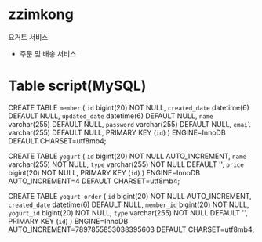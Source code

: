 # zzimkong
요거트 서비스
- 주문 및 배송 서비스

# Table script(MySQL)
CREATE TABLE `member` (
  `id` bigint(20) NOT NULL,
  `created_date` datetime(6) DEFAULT NULL,
  `updated_date` datetime(6) DEFAULT NULL,
  `name` varchar(255) DEFAULT NULL,
  `password` varchar(255) DEFAULT NULL,
  `email` varchar(255) DEFAULT NULL,
  PRIMARY KEY (`id`)
) ENGINE=InnoDB DEFAULT CHARSET=utf8mb4;

CREATE TABLE `yogurt` (
  `id` bigint(20) NOT NULL AUTO_INCREMENT,
  `name` varchar(255) NOT NULL,
  `type` varchar(255) NOT NULL DEFAULT '',
  `price` bigint(20) NOT NULL,
  PRIMARY KEY (`id`)
) ENGINE=InnoDB AUTO_INCREMENT=4 DEFAULT CHARSET=utf8mb4;

CREATE TABLE `yogurt_order` (
  `id` bigint(20) NOT NULL AUTO_INCREMENT,
  `created_date` datetime(6) DEFAULT NULL,
  `member_id` bigint(20) NOT NULL,
  `yogurt_id` bigint(20) NOT NULL,
  `type` varchar(255) NOT NULL DEFAULT '',
  PRIMARY KEY (`id`)
) ENGINE=InnoDB AUTO_INCREMENT=7897855853038395603 DEFAULT CHARSET=utf8mb4;
